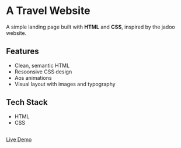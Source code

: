 # A Travel Website 
A simple landing page built with **HTML** and **CSS**, inspired by the jadoo website.
##  Features
- Clean, semantic HTML  
- Resoonsive CSS design
- Aos animations 
- Visual layout with images and typography
##  Tech Stack
- HTML  
- CSS
 ##
[Live Demo](https://yamunajayakumar.github.io/landingPage/)

